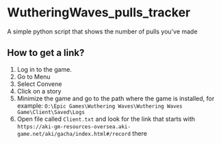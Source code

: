 # WutheringWaves_pulls_tracker
A simple python script that shows the number of pulls you've made

## How to get a link?
1. Log in to the game.
2. Go to Menu
3. Select Convene
4. Click on a story
5. Minimize the game and go to the path where the game is installed, for example: `O:\Epic Games\Wuthering Waves\Wuthering Waves Game\Client\Saved\Logs`
6. Open file called `Client.txt` and look for the link that starts with `https://aki-gm-resources-oversea.aki-game.net/aki/gacha/index.html#/record` there
